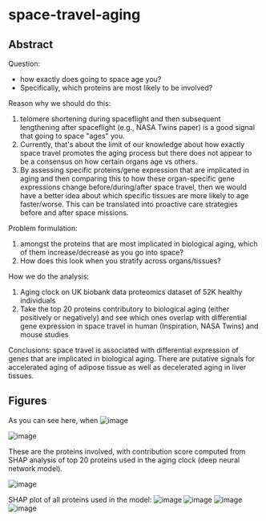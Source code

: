 # space-travel-aging

## Abstract

Question: 
* how exactly does going to space age you? 
* Specifically, which proteins are most likely to be involved? 

Reason why we should do this:
1. telomere shortening during spaceflight and then subsequent lengthening after spaceflight (e.g., NASA Twins paper) is a good signal that going to space "ages" you. 
2. Currently, that's about the limit of our knowledge about how exactly space travel promotes the aging process but there does not appear to be a consensus on how certain organs age vs others. 
3. By assessing specific proteins/gene expression that are implicated in aging and then comparing this to how these organ-specific gene expressions change before/during/after space travel, then we would have a better idea about which specific tissues are more likely to age faster/worse. This can be translated into proactive care strategies before and after space missions.

Problem formulation:
1. amongst the proteins that are most implicated in biological aging, which of them increase/decrease as you go into space?
2. How does this look when you stratify across organs/tissues?

How we do the analysis:
1. Aging clock on UK biobank data proteomics dataset of 52K healthy individuals
2. Take the top 20 proteins contributory to biological aging (either positively or negatively) and see which ones overlap with differential gene expression in space travel in human (Inspiration, NASA Twins) and mouse studies

Conclusions: space travel is associated with differential expression of genes that are implicated in biological aging. There are putative signals for accelerated aging of adipose tissue as well as decelerated aging in liver tissues. 

## Figures

As you can see here, when 
![image](https://github.com/perceptronmd/space-travel-aging/assets/72681336/1c245d7f-8158-48aa-aa26-1a76c486cce9)


![image](https://github.com/perceptronmd/space-travel-aging/assets/72681336/d1222b7f-aac4-4ebf-abd9-9bc9c405f11f)


These are the proteins involved, with contribution score computed from SHAP analysis of top 20 proteins used in the aging clock (deep neural network model).

![image](https://github.com/perceptronmd/space-travel-aging/assets/72681336/707f3b2e-d519-4847-8ece-6a3e9dcea6e2)


SHAP plot of all proteins used in the model:
![image](https://github.com/perceptronmd/space-travel-aging/assets/72681336/d790bd4b-d3fe-400b-9fe9-200361bd1d43)
![image](https://github.com/perceptronmd/space-travel-aging/assets/72681336/700dec55-9fbc-4d56-b8fb-05891e9834b6)
![image](https://github.com/perceptronmd/space-travel-aging/assets/72681336/a7bf86b1-4b63-49f4-a812-15b21f872930)
![image](https://github.com/perceptronmd/space-travel-aging/assets/72681336/185e171e-56ad-471c-a8d0-4ae9822995ae)




